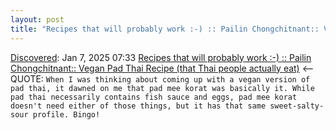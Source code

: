 ```yaml
---
layout: post
title: "Recipes that will probably work :-) :: Pailin Chongchitnant:: Vegan Pad Thai Recipe (that Thai people actually eat)"
---
```

[Discovered](http://rolandtanglao.com/2020/07/29/p1-blogthis-checkvist-list-links-to-blog/): Jan 7, 2025 07:33  [Recipes that will probably work :-) :: Pailin Chongchitnant:: Vegan Pad Thai Recipe (that Thai people actually eat)](https://hot-thai-kitchen.com/vegan-pad-thai/) <-- QUOTE: `When I was thinking about coming up with a vegan version of pad thai, it dawned on me that pad mee korat was basically it. While pad thai necessarily contains fish sauce and eggs, pad mee korat doesn't need either of those things, but it has that same sweet-salty-sour profile. Bingo!`
